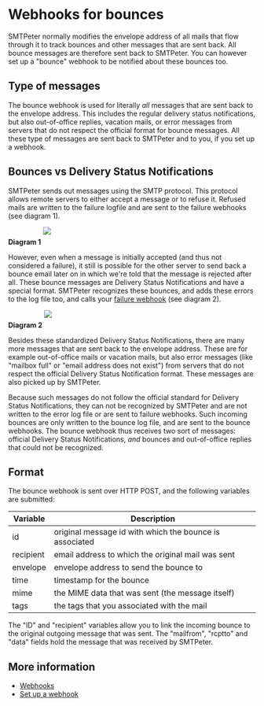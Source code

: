# Webhooks for bounces

SMTPeter normally modifies the envelope address of all mails that flow
through it to track bounces and other messages that are sent back. All
bounce messages are therefore sent back to SMTPeter. You can however set 
up a "bounce" webhook to be notified about these bounces too.

## Type of messages

The bounce webhook is used for literally _all_ messages that are 
sent back to the envelope address. This includes the regular
delivery status notifications, but also out-of-office replies, vacation
mails, or error messages from servers that do not respect the official
format for bounce messages. All these type of messages are sent back to
SMTPeter and to you, if you set up a webhook.

## Bounces vs Delivery Status Notifications

SMTPeter sends out messages using the SMTP protocol. This protocol allows
remote servers to either accept a message or to refuse it. Refused mails
are written to the failure logfile and are sent to the failure webhooks (see diagram 1). 

**Diagram 1**
<img style="float: center; max-width: 60%; max-height: 60%; margin-bottom: 20px;" src="Images/smtpeter-diagram-send-email.svg">

However, even when a message is initially accepted (and thus not 
considered a failure), it still is possible for the other server
to send back a bounce email later on in which we're told that the message
is rejected after all. These bounce messages are Delivery Status Notifications
and have a special format. SMTPeter recognizes these bounces, and adds
these errors to the log file too, and calls your 
[failure webhook](webhook-failures) (see diagram 2).

**Diagram 2**
<img style="float: center; max-width: 60%; max-height: 60%; margin-bottom: 20px;" src="Images/smtpeter-diagram-bounce.svg">

Besides these standardized Delivery Status Notifications, there 
are many more messages that are sent back to the envelope address. These 
are for example out-of-office mails or vacation mails, but also error 
messages (like "mailbox full" or "email address does not exist") from
servers that do not respect the official Delivery Status Notification
format. These messages are also picked up by SMTPeter.

Because such messages do not follow the official standard for
Delivery Status Notifications, they can not be recognized by SMTPeter and
are not written to the error log file or are sent to failure webhooks.
Such incoming bounces are only written to the bounce log file, and are 
sent to the bounce webhooks. The bounce webhook thus receives
two sort of messages: official Delivery Status Notifications, *and*
bounces and out-of-office replies that could not be recognized.

## Format

The bounce webhook is sent over HTTP POST, and the following
variables are submitted:

| Variable  | Description                                                              |  
|-----------|--------------------------------------------------------------------------|
| id        | original message id with which the bounce is associated                  |
| recipient | email address to which the original mail was sent                        |
| envelope  | envelope address to send the bounce to                                   |
| time      | timestamp for the bounce                                                 |
| mime      | the MIME data that was sent (the message itself)                         |
| tags      | the tags that you associated with the mail                               |

The "ID" and "recipient" variables allow you to link the incoming bounce
to the original outgoing message that was sent. The "mailfrom", "rcptto"
and "data" fields hold the message that was received by SMTPeter.

## More information

* [Webhooks](./webhooks)
* [Set up a webhook](./webhook-setup)
